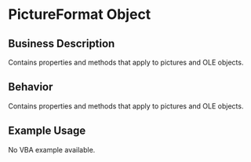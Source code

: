 # PictureFormat Object

## Business Description
Contains properties and methods that apply to pictures and OLE objects.

## Behavior
Contains properties and methods that apply to pictures and OLE objects.

## Example Usage
No VBA example available.